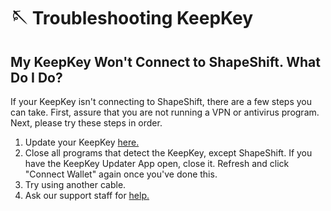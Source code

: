 # 🪡 Troubleshooting KeepKey

## My KeepKey Won't Connect to ShapeShift. What Do I Do?

If your KeepKey isn't connecting to ShapeShift, there are a few steps you can take. First, assure that you are not running a VPN or antivirus program. Next, please try these steps in order.

1. Update your KeepKey [here.](https://github.com/keepkey/keepkey-updater/releases)
2. Close all programs that detect the KeepKey, except ShapeShift. If you have the KeepKey Updater App open, close it. Refresh and click "Connect Wallet" again once you've done this.
3. Try using another cable.
4. Ask our support staff for [help.](https://discord.gg/XYkUqyFB)

